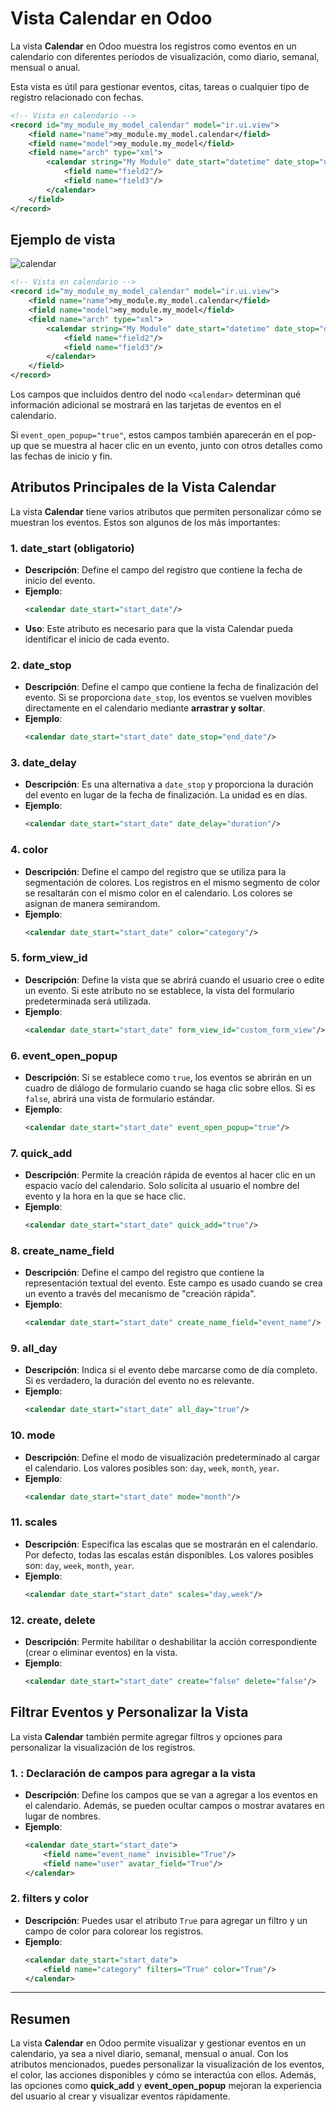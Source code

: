 # Vista Calendar en Odoo

La vista **Calendar** en Odoo muestra los registros como eventos en un calendario con diferentes períodos de visualización, como diario, semanal, mensual o anual.

Esta vista es útil para gestionar eventos, citas, tareas o cualquier tipo de registro relacionado con fechas.

```xml
<!-- Vista en calendario -->
<record id="my_module_my_model_calendar" model="ir.ui.view">
    <field name="name">my_module.my_model.calendar</field>
    <field name="model">my_module.my_model</field>
    <field name="arch" type="xml">
        <calendar string="My Module" date_start="datetime" date_stop="datetime_end" color="field1" event_open_popup="true" quick_add="false">
            <field name="field2"/>
            <field name="field3"/>
        </calendar>
    </field>
</record>
```

## Ejemplo de vista

![calendar](https://raw.githubusercontent.com/canarydev/SGE/refs/heads/main/static/images/UT8/calendar1.png)

```xml
<!-- Vista en calendario -->
<record id="my_module_my_model_calendar" model="ir.ui.view">
    <field name="name">my_module.my_model.calendar</field>
    <field name="model">my_module.my_model</field>
    <field name="arch" type="xml">
        <calendar string="My Module" date_start="datetime" date_stop="datetime_end" color="field1" event_open_popup="true" quick_add="false">
            <field name="field2"/>
            <field name="field3"/>
        </calendar>
    </field>
</record>
```


Los campos que incluidos dentro del nodo `<calendar>` determinan qué información adicional se mostrará en las tarjetas de eventos en el calendario.

Si `event_open_popup="true"`, estos campos también aparecerán en el pop-up que se muestra al hacer clic en un evento, junto con otros detalles como las fechas de inicio y fin.

## Atributos Principales de la Vista Calendar

La vista **Calendar** tiene varios atributos que permiten personalizar cómo se muestran los eventos. Estos son algunos de los más importantes:

### 1. **date_start (obligatorio)**
   - **Descripción**: Define el campo del registro que contiene la fecha de inicio del evento.
   - **Ejemplo**:
     ```xml
     <calendar date_start="start_date"/>
     ```
   - **Uso**: Este atributo es necesario para que la vista Calendar pueda identificar el inicio de cada evento.

### 2. **date_stop**
   - **Descripción**: Define el campo que contiene la fecha de finalización del evento. Si se proporciona `date_stop`, los eventos se vuelven movibles directamente en el calendario mediante **arrastrar y soltar**.
   - **Ejemplo**:
     ```xml
     <calendar date_start="start_date" date_stop="end_date"/>
     ```

### 3. **date_delay**
   - **Descripción**: Es una alternativa a `date_stop` y proporciona la duración del evento en lugar de la fecha de finalización. La unidad es en días.
   - **Ejemplo**:
     ```xml
     <calendar date_start="start_date" date_delay="duration"/>
     ```

### 4. **color**
   - **Descripción**: Define el campo del registro que se utiliza para la segmentación de colores. Los registros en el mismo segmento de color se resaltarán con el mismo color en el calendario. Los colores se asignan de manera semirandom.
   - **Ejemplo**:
     ```xml
     <calendar date_start="start_date" color="category"/>
     ```

### 5. **form_view_id**
   - **Descripción**: Define la vista que se abrirá cuando el usuario cree o edite un evento. Si este atributo no se establece, la vista del formulario predeterminada será utilizada.
   - **Ejemplo**:
     ```xml
     <calendar date_start="start_date" form_view_id="custom_form_view"/>
     ```

### 6. **event_open_popup**
   - **Descripción**: Si se establece como `true`, los eventos se abrirán en un cuadro de diálogo de formulario cuando se haga clic sobre ellos. Si es `false`, abrirá una vista de formulario estándar.
   - **Ejemplo**:
     ```xml
     <calendar date_start="start_date" event_open_popup="true"/>
     ```

### 7. **quick_add**
   - **Descripción**: Permite la creación rápida de eventos al hacer clic en un espacio vacío del calendario. Solo solicita al usuario el nombre del evento y la hora en la que se hace clic.
   - **Ejemplo**:
     ```xml
     <calendar date_start="start_date" quick_add="true"/>
     ```

### 8. **create_name_field**
   - **Descripción**: Define el campo del registro que contiene la representación textual del evento. Este campo es usado cuando se crea un evento a través del mecanismo de "creación rápida".
   - **Ejemplo**:
     ```xml
     <calendar date_start="start_date" create_name_field="event_name"/>
     ```

### 9. **all_day**
   - **Descripción**: Indica si el evento debe marcarse como de día completo. Si es verdadero, la duración del evento no es relevante.
   - **Ejemplo**:
     ```xml
     <calendar date_start="start_date" all_day="true"/>
     ```

### 10. **mode**
   - **Descripción**: Define el modo de visualización predeterminado al cargar el calendario. Los valores posibles son: `day`, `week`, `month`, `year`.
   - **Ejemplo**:
     ```xml
     <calendar date_start="start_date" mode="month"/>
     ```

### 11. **scales**
   - **Descripción**: Especifica las escalas que se mostrarán en el calendario. Por defecto, todas las escalas están disponibles. Los valores posibles son: `day`, `week`, `month`, `year`.
   - **Ejemplo**:
     ```xml
     <calendar date_start="start_date" scales="day,week"/>
     ```

### 12. **create, delete**
   - **Descripción**: Permite habilitar o deshabilitar la acción correspondiente (crear o eliminar eventos) en la vista.
   - **Ejemplo**:
     ```xml
     <calendar date_start="start_date" create="false" delete="false"/>
     ```

## Filtrar Eventos y Personalizar la Vista

La vista **Calendar** también permite agregar filtros y opciones para personalizar la visualización de los registros.

### 1. **<field>**: Declaración de campos para agregar a la vista
   - **Descripción**: Define los campos que se van a agregar a los eventos en el calendario. Además, se pueden ocultar campos o mostrar avatares en lugar de nombres.
   - **Ejemplo**:
     ```xml
     <calendar date_start="start_date">
         <field name="event_name" invisible="True"/>
         <field name="user" avatar_field="True"/>
     </calendar>
     ```

### 2. **filters y color**
   - **Descripción**: Puedes usar el atributo `True` para agregar un filtro y un campo de color para colorear los registros.
   - **Ejemplo**:
     ```xml
     <calendar date_start="start_date">
         <field name="category" filters="True" color="True"/>
     </calendar>
     ```

---

## Resumen

La vista **Calendar** en Odoo permite visualizar y gestionar eventos en un calendario, ya sea a nivel diario, semanal, mensual o anual. Con los atributos mencionados, puedes personalizar la visualización de los eventos, el color, las acciones disponibles y cómo se interactúa con ellos. Además, las opciones como **quick_add** y **event_open_popup** mejoran la experiencia del usuario al crear y visualizar eventos rápidamente.
